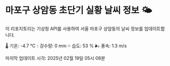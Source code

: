 
# 마포구 상암동 초단기 실황 날씨 정보 🌤️

이 리포지토리는 기상청 API를 사용하여 서울 마포구 상암동의 날씨 정보를 업데이트합니다. 

🌡️ 기온: -4.7 ℃
💧 강수량: 0 mm
💦 습도: 53 %
🌬️ 풍속: 1.3 m/s

마지막 업데이트 시각: 2025년 02월 19일 05시 08분    
